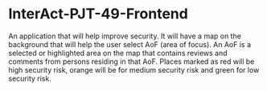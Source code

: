 # InterAct-PJT-49-Frontend

An application that will help improve security. It will have a map on the background that will help the user select AoF (area of focus).
An AoF is a selected or highlighted area on the map that contains reviews and comments from persons residing in 
that AoF. Places marked as red will be high security risk, orange will be for medium security risk and green for low security risk.
